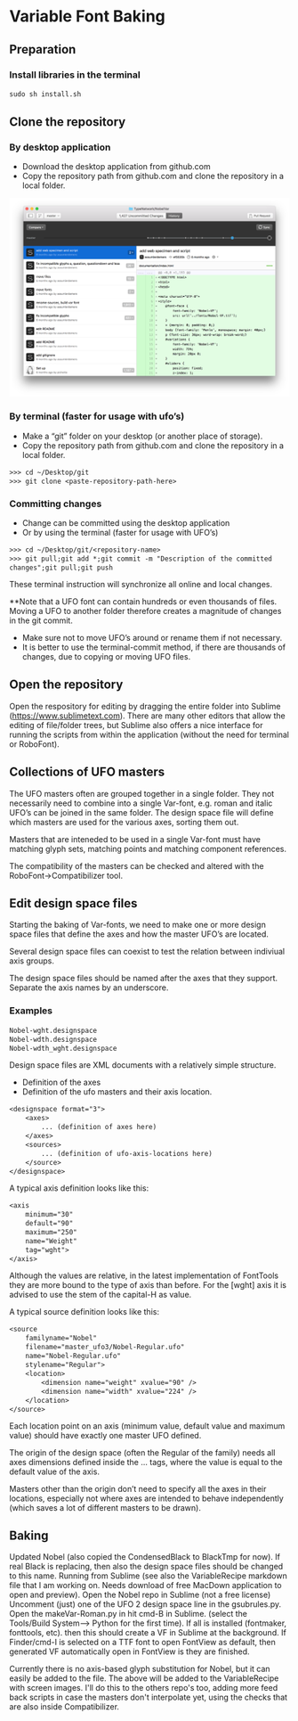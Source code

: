 # Variable Font Baking

## Preparation

### Install libraries in the terminal

~~~Python
sudo sh install.sh
~~~

## Clone the repository

### By desktop application

* Download the desktop application from github.com
* Copy the repository path from github.com and clone the repository in a local folder.

![images/DesktopGitNobel.png](images/DesktopGitNobel.png)

### By terminal (faster for usage with ufo’s)

* Make a “git” folder on your desktop (or another place of storage).
* Copy the repository path from github.com and clone the repository in a local folder.

~~~ 
>>> cd ~/Desktop/git
>>> git clone <paste-repository-path-here>
~~~

### Committing changes 

* Change can be committed using the desktop application
* Or by using the terminal (faster for usage with UFO’s)

~~~
>>> cd ~/Desktop/git/<repository-name>
>>> git pull;git add *;git commit -m "Description of the committed changes";git pull;git push
~~~

These terminal instruction will synchronize all online and local changes.

**Note that a UFO font can contain hundreds or even thousands of files. Moving a UFO to another folder therefore creates a magnitude of changes in the git commit.

* Make sure not to move UFO’s around or rename them if not necessary.
* It is better to use the terminal-commit method, if there are thousands of changes, due to copying or moving UFO files.

## Open the repository 

Open the respository for editing by dragging the entire folder into Sublime (https://www.sublimetext.com). There are many other editors that allow the editing of file/folder trees, but Sublime also offers a nice interface for running the scripts from within the application (without the need for terminal or RoboFont).

## Collections of UFO masters

The UFO masters often are grouped together in a single folder. They not necessarily need to combine into a single Var-font, e.g. roman and italic UFO’s can be joined in the same folder. The design space file will define which masters are used for the various axes, sorting them out.

Masters that are inteneded to be used in a single Var-font must have matching glyph sets, matching points and matching component references. 

The compatibility of the masters can be checked and altered with the RoboFont->Compatibilizer tool.

## Edit design space files

Starting the baking of Var-fonts, we need to make one or more design space files that define the axes and how the master UFO’s are located. 

Several design space files can coexist to test the relation between indiviual axis groups.

The design space files should be named after the axes that they support. Separate the axis names by an underscore.

### Examples
~~~
Nobel-wght.designspace
Nobel-wdth.designspace
Nobel-wdth_wght.designspace
~~~

Design space files are XML documents with a relatively simple structure.

* Definition of the axes
* Definition of the ufo masters and their axis location.

~~~
<designspace format="3">
	<axes>
		... (definition of axes here)
	</axes>
	<sources>
		... (definition of ufo-axis-locations here)
	</source>
</designspace>
~~~ 

A typical axis definition looks like this:

~~~
<axis 
	minimum="30" 
	default="90" 
	maximum="250" 
	name="Weight" 
	tag="wght">
</axis>
~~~

Although the values are relative, in the latest implementation of FontTools they are more bound to the type of axis than before. For the [wght] axis it is advised to use the stem of the capital-H as value. 

A typical source definition looks like this:

~~~
<source 
	familyname="Nobel" 
	filename="master_ufo3/Nobel-Regular.ufo" 
	name="Nobel-Regular.ufo" 
	stylename="Regular">
	<location>
		<dimension name="weight" xvalue="90" />
		<dimension name="width" xvalue="224" />
	</location>
</source>
~~~

Each location point on an axis (minimum value, default value and maximum value) should have exactly one master UFO defined.

The origin of the design space (often the Regular of the family) needs all axes dimensions defined inside the <location>...</location> tags, where the value is equal to the default value of the axis.

Masters other than the origin don’t need to specify all the axes in their locations, especially not where axes are intended to behave independently (which saves a lot of different masters to be drawn).

## Baking

Updated Nobel (also copied the CondensedBlack to BlackTmp for now). If real Black is replacing, then also the design space files should be changed to this name.
Running from Sublime (see also the VariableRecipe markdown file that I am working on. Needs download of free MacDown application to open and preview).   Open the Nobel repo in Sublime (not a free license) Uncomment (just) one of the UFO 2 design space line in the gsubrules.py.
Open the makeVar-Roman.py in hit cmd-B in Sublime. (select the Tools/Build System--> Python for the first time).
If all is installed (fontmaker, fonttools, etc). then this should create a VF in Sublime at the background.
If Finder/cmd-I is selected on a TTF font to open FontView as default, then generated VF automatically open in FontView is they are finished.

Currently there is no axis-based glyph substitution for Nobel, but it can easily be added to the file. The above will be added to the VariableRecipe with screen images. I'll do this to the others repo's too, adding more feed back scripts in case the masters don't interpolate yet, using the checks that are also inside Compatibilizer.


